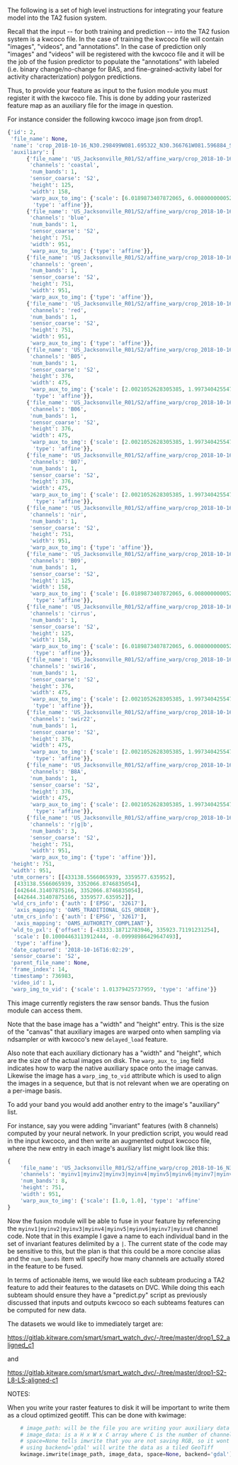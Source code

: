 The following is a set of high level instructions for integrating your feature model into the TA2 fusion system.

Recall that the input -- for both training and prediction -- into the TA2
fusion system is a kwcoco file. In the case of training the kwcoco file will
contain "images", "videos", and "annotations". In the case of prediction only
"images" and "videos" will be registered with the kwcoco file and it will be
the job of the fusion predictor to populate the "annotations" with labeled
(i.e. binary change/no-change for BAS, and fine-grained-activity label for
activity characterization) polygon predictions.

Thus, to provide your feature as input to the fusion module you must register
it with the kwcoco file. This is done by adding your rasterized feature map as
an auxiliary file for the image in question.

For instance consider the following kwcoco image json from drop1.

```python
{'id': 2,
 'file_name': None,
 'name': 'crop_2018-10-16_N30.298499W081.695322_N30.366761W081.596884_S2_0',
 'auxiliary': [
      {'file_name': 'US_Jacksonville_R01/S2/affine_warp/crop_2018-10-16_N30.298499W081.695322_N30.366761W081.596884_S2_0/crop_2018-10-16_N30.298499W081.695322_N30.366761W081.596884_S2_0_coastal.tif',
       'channels': 'coastal',
       'num_bands': 1,
       'sensor_coarse': 'S2',
       'height': 125,
       'width': 158,
       'warp_aux_to_img': {'scale': [6.0189873407872065, 6.008000000052702],
        'type': 'affine'}},
      {'file_name': 'US_Jacksonville_R01/S2/affine_warp/crop_2018-10-16_N30.298499W081.695322_N30.366761W081.596884_S2_0/crop_2018-10-16_N30.298499W081.695322_N30.366761W081.596884_S2_0_blue.tif',
       'channels': 'blue',
       'num_bands': 1,
       'sensor_coarse': 'S2',
       'height': 751,
       'width': 951,
       'warp_aux_to_img': {'type': 'affine'}},
      {'file_name': 'US_Jacksonville_R01/S2/affine_warp/crop_2018-10-16_N30.298499W081.695322_N30.366761W081.596884_S2_0/crop_2018-10-16_N30.298499W081.695322_N30.366761W081.596884_S2_0_green.tif',
       'channels': 'green',
       'num_bands': 1,
       'sensor_coarse': 'S2',
       'height': 751,
       'width': 951,
       'warp_aux_to_img': {'type': 'affine'}},
      {'file_name': 'US_Jacksonville_R01/S2/affine_warp/crop_2018-10-16_N30.298499W081.695322_N30.366761W081.596884_S2_0/crop_2018-10-16_N30.298499W081.695322_N30.366761W081.596884_S2_0_red.tif',
       'channels': 'red',
       'num_bands': 1,
       'sensor_coarse': 'S2',
       'height': 751,
       'width': 951,
       'warp_aux_to_img': {'type': 'affine'}},
      {'file_name': 'US_Jacksonville_R01/S2/affine_warp/crop_2018-10-16_N30.298499W081.695322_N30.366761W081.596884_S2_0/crop_2018-10-16_N30.298499W081.695322_N30.366761W081.596884_S2_0_B05.tif',
       'channels': 'B05',
       'num_bands': 1,
       'sensor_coarse': 'S2',
       'height': 376,
       'width': 475,
       'warp_aux_to_img': {'scale': [2.0021052628305385, 1.9973404255478528],
        'type': 'affine'}},
      {'file_name': 'US_Jacksonville_R01/S2/affine_warp/crop_2018-10-16_N30.298499W081.695322_N30.366761W081.596884_S2_0/crop_2018-10-16_N30.298499W081.695322_N30.366761W081.596884_S2_0_B06.tif',
       'channels': 'B06',
       'num_bands': 1,
       'sensor_coarse': 'S2',
       'height': 376,
       'width': 475,
       'warp_aux_to_img': {'scale': [2.0021052628305385, 1.9973404255478528],
        'type': 'affine'}},
      {'file_name': 'US_Jacksonville_R01/S2/affine_warp/crop_2018-10-16_N30.298499W081.695322_N30.366761W081.596884_S2_0/crop_2018-10-16_N30.298499W081.695322_N30.366761W081.596884_S2_0_B07.tif',
       'channels': 'B07',
       'num_bands': 1,
       'sensor_coarse': 'S2',
       'height': 376,
       'width': 475,
       'warp_aux_to_img': {'scale': [2.0021052628305385, 1.9973404255478528],
        'type': 'affine'}},
      {'file_name': 'US_Jacksonville_R01/S2/affine_warp/crop_2018-10-16_N30.298499W081.695322_N30.366761W081.596884_S2_0/crop_2018-10-16_N30.298499W081.695322_N30.366761W081.596884_S2_0_nir.tif',
       'channels': 'nir',
       'num_bands': 1,
       'sensor_coarse': 'S2',
       'height': 751,
       'width': 951,
       'warp_aux_to_img': {'type': 'affine'}},
      {'file_name': 'US_Jacksonville_R01/S2/affine_warp/crop_2018-10-16_N30.298499W081.695322_N30.366761W081.596884_S2_0/crop_2018-10-16_N30.298499W081.695322_N30.366761W081.596884_S2_0_B09.tif',
       'channels': 'B09',
       'num_bands': 1,
       'sensor_coarse': 'S2',
       'height': 125,
       'width': 158,
       'warp_aux_to_img': {'scale': [6.0189873407872065, 6.008000000052702],
        'type': 'affine'}},
      {'file_name': 'US_Jacksonville_R01/S2/affine_warp/crop_2018-10-16_N30.298499W081.695322_N30.366761W081.596884_S2_0/crop_2018-10-16_N30.298499W081.695322_N30.366761W081.596884_S2_0_cirrus.tif',
       'channels': 'cirrus',
       'num_bands': 1,
       'sensor_coarse': 'S2',
       'height': 125,
       'width': 158,
       'warp_aux_to_img': {'scale': [6.0189873407872065, 6.008000000052702],
        'type': 'affine'}},
      {'file_name': 'US_Jacksonville_R01/S2/affine_warp/crop_2018-10-16_N30.298499W081.695322_N30.366761W081.596884_S2_0/crop_2018-10-16_N30.298499W081.695322_N30.366761W081.596884_S2_0_swir16.tif',
       'channels': 'swir16',
       'num_bands': 1,
       'sensor_coarse': 'S2',
       'height': 376,
       'width': 475,
       'warp_aux_to_img': {'scale': [2.0021052628305385, 1.9973404255478528],
        'type': 'affine'}},
      {'file_name': 'US_Jacksonville_R01/S2/affine_warp/crop_2018-10-16_N30.298499W081.695322_N30.366761W081.596884_S2_0/crop_2018-10-16_N30.298499W081.695322_N30.366761W081.596884_S2_0_swir22.tif',
       'channels': 'swir22',
       'num_bands': 1,
       'sensor_coarse': 'S2',
       'height': 376,
       'width': 475,
       'warp_aux_to_img': {'scale': [2.0021052628305385, 1.9973404255478528],
        'type': 'affine'}},
      {'file_name': 'US_Jacksonville_R01/S2/affine_warp/crop_2018-10-16_N30.298499W081.695322_N30.366761W081.596884_S2_0/crop_2018-10-16_N30.298499W081.695322_N30.366761W081.596884_S2_0_B8A.tif',
       'channels': 'B8A',
       'num_bands': 1,
       'sensor_coarse': 'S2',
       'height': 376,
       'width': 475,
       'warp_aux_to_img': {'scale': [2.0021052628305385, 1.9973404255478528],
        'type': 'affine'}},
      {'file_name': 'US_Jacksonville_R01/S2/affine_warp/crop_2018-10-16_N30.298499W081.695322_N30.366761W081.596884_S2_0/crop_2018-10-16_N30.298499W081.695322_N30.366761W081.596884_S2_0_r|g|b.tif',
       'channels': 'r|g|b',
       'num_bands': 3,
       'sensor_coarse': 'S2',
       'height': 751,
       'width': 951,
       'warp_aux_to_img': {'type': 'affine'}}],
 'height': 751,
 'width': 951,
 'utm_corners': [[433138.5566065939, 3359577.635952],
  [433138.5566065939, 3352066.8746835054],
  [442644.31407875166, 3352066.8746835054],
  [442644.31407875166, 3359577.635952]],
 'wld_crs_info': {'auth': ['EPSG', '32617'],
  'axis_mapping': 'OAMS_TRADITIONAL_GIS_ORDER'},
 'utm_crs_info': {'auth': ['EPSG', '32617'],
  'axis_mapping': 'OAMS_AUTHORITY_COMPLIANT'},
 'wld_to_pxl': {'offset': [-43333.18712783946, 335923.71191231254],
  'scale': [0.10004463113912444, -0.09998986429647493],
  'type': 'affine'},
 'date_captured': '2018-10-16T16:02:29',
 'sensor_coarse': 'S2',
 'parent_file_name': None,
 'frame_index': 14,
 'timestamp': 736983,
 'video_id': 1,
 'warp_img_to_vid': {'scale': 1.01379425737959, 'type': 'affine'}}
```


This image currently registers the raw sensor bands. Thus the fusion module can access them.

Note that the base image has a "width" and "height" entry. This is the size of
the "canvas" that auxiliary images are warped onto when sampling via ndsampler
or with kwcoco's new `delayed_load` feature. 

Also note that each auxiliary dictionary has a "width" and "height", which are
the size of the actual images on disk. The `warp_aux_to_img` field indicates
how to warp the native auxiliary space onto the image canvas. Likewise the
image has a `warp_img_to_vid` attribute which is used to align the images in a
sequence, but that is not relevant when we are operating on a per-image basis.

To add your band you would add another entry to the image's "auxiliary" list.

For instance, say you were adding "invariant" features (with 8 channels)
computed by your neural network. In your prediction script, you would read in
the input kwcoco, and then write an augmented output kwcoco file, where the new
entry in each image's auxiliary list might look like this:

```python
{
    'file_name': 'US_Jacksonville_R01/S2/affine_warp/crop_2018-10-16_N30.298499W081.695322_N30.366761W081.596884_S2_0/DATA_FOR_YOUR_NEW_FEATURE.tif',
    'channels': 'myinv1|myinv2|myinv3|myinv4|myinv5|myinv6|myinv7|myinv8',
    'num_bands': 8,
    'height': 751,
    'width': 951,
    'warp_aux_to_img': {'scale': [1.0, 1.0], 'type': 'affine'
}
```

Now the fusion module will be able to fuse in your feature by referencing the
`myinv1|myinv2|myinv3|myinv4|myinv5|myinv6|myinv7|myinv8` channel code. Note
that in this example I gave a name to each individual band in the set of
invariant features delimited by a `|`. The current state of the code may be
sensitive to this, but the plan is that this could be a more concise alias and
the `num_bands` item will specify how many channels are actually stored in the
feature to be fused.


In terms of actionable items, we would like each subteam producing a TA2
feature to add their features to the datasets on DVC. While doing this each
subteam should ensure they have a "predict.py" script as previously discussed
that inputs and outputs kwcoco so each subteams features can be computed for
new data.

The datasets we would like to immediately target are:

https://gitlab.kitware.com/smart/smart_watch_dvc/-/tree/master/drop1_S2_aligned_c1

and 

https://gitlab.kitware.com/smart/smart_watch_dvc/-/tree/master/drop1-S2-L8-LS-aligned-c1


NOTES:

When you write your raster features to disk it will be important to write them
as a cloud optimized geotiff. This can be done with kwimage:

```python
    # image_path: will be the file you are writing your auxiliary data to
    # image_data: is a H x W x C array where C is the number of channels
    # space=None tells imwrite that you are not saving RGB, so it wont complain about multiple channels
    # using backend='gdal' will write the data as a tiled GeoTiff
    kwimage.imwrite(image_path, image_data, space=None, backend='gdal')
```
